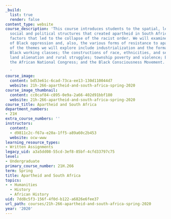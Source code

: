 ```yaml
---
_build:
  list: true
  render: false
content_type: website
course_description: 'This course introduces students to the spatial, legal, economic,
  social and political structures that created apartheid in South Africa, and to the
  factors that led to the collapse of the racist order. We will examine the many forms
  of Black oppression and, also, the various forms of resistance to apartheid. Some
  of the themes we will explore include industrialization and the formation of the
  Black working classes; the constructions of race, ethnicities, and sexualities;
  land alienation and rural struggles; township poverty and violence; Black education;
  the African National Congress; and the Black Consciousness Movement.

  '
course_image:
  content: bd53e61c-6cad-73ca-ee13-130d110044d7
  website: 21h-266-apartheid-and-south-africa-spring-2020
course_image_thumbnail:
  content: cc0caf84-c895-0e9a-2a66-402d91bbf180
  website: 21h-266-apartheid-and-south-africa-spring-2020
course_title: Apartheid and South Africa
department_numbers:
- 21H
extra_course_numbers: ''
instructors:
  content:
  - d9811c2c-f67a-e20a-1ff5-a89a60c2b453
  website: ocw-www
learning_resource_types:
- Written Assignments
legacy_uid: a3a5dd08-55cd-3ef8-85bf-4cfd33797c75
level:
- Undergraduate
primary_course_number: 21H.266
term: Spring
title: Apartheid and South Africa
topics:
- - Humanities
  - History
  - African History
uid: 7dd8c5f3-156f-4f0d-b122-a6826e6fee37
url_path: courses/21h-266-apartheid-and-south-africa-spring-2020
year: '2020'
---
```

